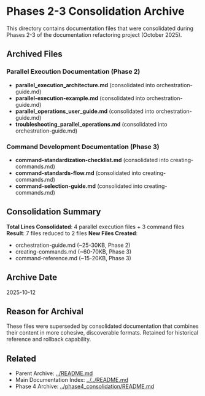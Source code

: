 # Phases 2-3 Consolidation Archive

This directory contains documentation files that were consolidated during Phases 2-3 of the documentation refactoring project (October 2025).

## Archived Files

### Parallel Execution Documentation (Phase 2)
- **parallel_execution_architecture.md** (consolidated into orchestration-guide.md)
- **parallel-execution-example.md** (consolidated into orchestration-guide.md)
- **parallel_operations_user_guide.md** (consolidated into orchestration-guide.md)
- **troubleshooting_parallel_operations.md** (consolidated into orchestration-guide.md)

### Command Development Documentation (Phase 3)
- **command-standardization-checklist.md** (consolidated into creating-commands.md)
- **command-standards-flow.md** (consolidated into creating-commands.md)
- **command-selection-guide.md** (consolidated into creating-commands.md)

## Consolidation Summary

**Total Lines Consolidated**: 4 parallel execution files + 3 command files
**Result**: 7 files reduced to 2 files
**New Files Created**:
- orchestration-guide.md (~25-30KB, Phase 2)
- creating-commands.md (~60-70KB, Phase 3)
- command-reference.md (~15-20KB, Phase 3)

## Archive Date
2025-10-12

## Reason for Archival
These files were superseded by consolidated documentation that combines their content in more cohesive, discoverable formats. Retained for historical reference and rollback capability.

## Related
- Parent Archive: [../README.md](../README.md)
- Main Documentation Index: [../../README.md](../../README.md)
- Phase 4 Archive: [../phase4_consolidation/README.md](../phase4_consolidation/README.md)
